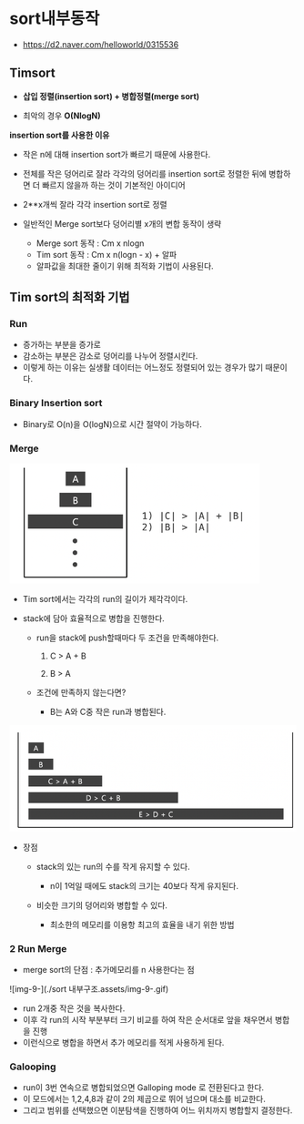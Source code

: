 # sort내부동작

- https://d2.naver.com/helloworld/0315536

  

## Timsort

- **삽입 정렬(insertion sort) + 병합정렬(merge sort)**

- 최악의 경우 **O(NlogN)**

  

**insertion sort를 사용한 이유**

- 작은 n에 대해 insertion sort가 빠르기 때문에 사용한다.
- 전체를 작은 덩어리로 잘라 각각의 덩어리를 insertion sort로 정렬한 뒤에 병합하면 더 빠르지 않을까 하는 것이 기본적인 아이디어



- 2**x개씩 잘라 각각 insertion sort로 정렬
- 일반적인 Merge sort보다 덩어리별 x개의 변합 동작이 생략
  - Merge sort 동작 : Cm x nlogn
  - Tim sort  동작    : Cm x n(logn - x) + 알파
  - 알파값을 최대한 줄이기 위해 최적화 기법이 사용된다.





## Tim sort의 최적화 기법



### Run

- 증가하는 부분을 증가로
- 감소하는 부분은 감소로 덩어리를 나누어 정렬시킨다.
- 이렇게 하는 이유는 실생활 데이터는 어느정도 정렬되어 있는 경우가 많기 때문이다.



### Binary Insertion sort

- Binary로 O(n)을 O(logN)으로 시간 절약이 가능하다.



### Merge

<img src="./sort 내부구조.assets/image-20230504173954724.png" alt="image-20230504173954724" style="zoom:50%;" />

- Tim sort에서는 각각의 run의 길이가 제각각이다.

- stack에 담아 효율적으로 병합을 진행한다.

  - run을 stack에 push할때마다 두 조건을 만족해야한다.

    1. C > A + B

    2. B > A

       

  - 조건에 만족하지 않는다면?

    - B는 A와 C중 작은 run과 병합된다.

<img src="./sort 내부구조.assets/image-20230504174229207.png" alt="image-20230504174229207" style="zoom:67%;" />

- 장점

  - stack의 있는 run의 수를 작게 유지할 수 있다. 

    - n이 1억일 때에도 stack의 크기는 40보다 작게 유지된다.

      

  - 비슷한 크기의 덩어리와 병합할 수 있다. 

    - 최소한의 메모리를 이용항 최고의 효율을 내기 위한 방법



### 2 Run Merge

- merge sort의 단점 : 추가메모리를 n 사용한다는 점

![img-9-](./sort 내부구조.assets/img-9-.gif)

- run 2개중 작은 것을 복사한다.
- 이후 각 run의 시작 부분부터 크기 비교를 하여 작은 순서대로 앞을 채우면서 병합을 진행
- 이런식으로 병합을 하면서 추가 메모리를 적게 사용하게 된다.



### Galooping

- run이 3번 연속으로 병합되었으면 Galloping mode 로 전환된다고 한다.
- 이 모드에서는 1,2,4,8과 같이 2의 제곱으로 뛰어 넘으며 대소를 비교한다.
- 그리고 범위를 선택했으면 이분탐색을 진행하여 어느 위치까지 병합할지 결정한다.









